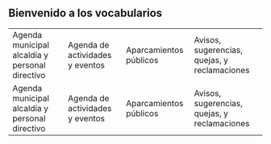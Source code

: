 <link rel="stylesheet" type="text/css" media="all" href="stylesheet.css" />

## Bienvenido a los vocabularios

<table id="t01">
        <tr>
            <td>Agenda municipal alcaldía y personal directivo</td>          
            <td>Agenda de actividades y eventos</td>            
            <td>Aparcamientos públicos</td>            
            <td>Avisos, sugerencias, quejas, y reclamaciones</td>
        </tr>  
        <tr>       
            <td>Agenda municipal alcaldía y personal directivo</td>          
            <td>Agenda de actividades y eventos</td>            
            <td>Aparcamientos públicos</td>            
            <td>Avisos, sugerencias, quejas, y reclamaciones</td>        
        </tr>        
        <tr>
        </tr>
</table>
